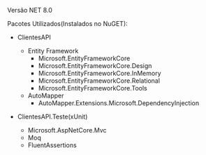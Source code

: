 Versão NET 8.0

Pacotes Utilizados(Instalados no NuGET):

- ClientesAPI
  - Entity Framework
    - Microsoft.EntityFrameworkCore
    - Microsoft.EntityFrameworkCore.Design
    - Microsoft.EntityFrameworkCore.InMemory
    - Microsoft.EntityFrameworkCore.Relational
    - Microsoft.EntityFrameworkCore.Tools
  - AutoMapper
    - AutoMapper.Extensions.Microsoft.DependencyInjection
   
- ClientesAPI.Teste(xUnit)
  - Microsoft.AspNetCore.Mvc
  - Moq
  - FluentAssertions
 

